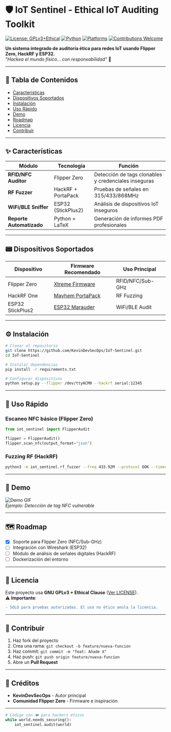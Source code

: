 # 🛡️ IoT Sentinel - Ethical IoT Auditing Toolkit
[![License: GPLv3+Ethical](https://img.shields.io/badge/License-GPLv3_Ethical-blue.svg)](https://github.com/KevinDevSecOps/IoT-Sentinel/blob/main/LICENSE)
[![Python](https://img.shields.io/badge/Python-3.10%2B-yellowgreen)](https://www.python.org/)
[![Platforms](https://img.shields.io/badge/Platforms-Flipper%20Zero%2C%20HackRF%2C%20ESP32-orange)](https://github.com/KevinDevSecOps/IoT-Sentinel)
[![Contributions Welcome](https://img.shields.io/badge/Contributions-Welcome-brightgreen)](CONTRIBUTING.md)

**Un sistema integrado de auditoría ética para redes IoT usando Flipper Zero, HackRF y ESP32.**  
*"Hackea el mundo físico... con responsabilidad"* 🔐

---

## 📌 Tabla de Contenidos
- [Características](#-características)
- [Dispositivos Soportados](#-dispositivos-soportados)
- [Instalación](#-instalación)
- [Uso Rápido](#-uso-rápido)
- [Demo](#-demo)
- [Roadmap](#-roadmap)
- [Licencia](#-licencia)
- [Contribuir](#-contribuir)

---

## ✨ Características
| Módulo | Tecnología | Función |
|--------|-----------|---------|
| **RFID/NFC Auditor** | Flipper Zero | Detección de tags clonables y credenciales inseguras |
| **RF Fuzzer** | HackRF + PortaPack | Pruebas de señales en 315/433/868MHz |
| **WiFi/BLE Sniffer** | ESP32 (StickPlus2) | Análisis de dispositivos IoT inseguros |
| **Reporte Automatizado** | Python + LaTeX | Generación de informes PDF profesionales |

---

## 📟 Dispositivos Soportados
| Dispositivo | Firmware Recomendado | Uso Principal |
|-------------|----------------------|---------------|
| Flipper Zero | [Xtreme Firmware](https://github.com/Flipper-XFW/Xtreme-Firmware) | RFID/NFC/Sub-GHz |
| HackRF One | [Mayhem PortaPack](https://github.com/eried/portapack-mayhem) | RF Fuzzing |
| ESP32 StickPlus2 | [ESP32 Marauder](https://github.com/justcallmekoko/ESP32Marauder) | WiFi/BLE Audit |

---

## ⚙️ Instalación
```bash
# Clonar el repositorio
git clone https://github.com/KevinDevSecOps/IoT-Sentinel.git
cd IoT-Sentinel

# Instalar dependencias
pip install -r requirements.txt

# Configurar dispositivos
python setup.py --flipper /dev/ttyACM0 --hackrf serial:12345
```

---

## 🚀 Uso Rápido
### Escaneo NFC básico (Flipper Zero)
```python
from iot_sentinel import FlipperAudit

flipper = FlipperAudit()
flipper.scan_nfc(output_format="json")
```

### Fuzzing RF (HackRF)
```bash
python3 -m iot_sentinel.rf_fuzzer --freq 433.92M --protocol OOK --timeout 60
```

---

## 📸 Demo
![Demo GIF](docs/images/demo.gif)  
*Ejemplo: Detección de tag NFC vulnerable*

---

## 🗺️ Roadmap
- [x] Soporte para Flipper Zero (NFC/Sub-GHz)
- [ ] Integración con Wireshark (ESP32)
- [ ] Módulo de análisis de señales digitales (HackRF)
- [ ] Dockerización del entorno

---

## 📜 Licencia
Este proyecto usa **GNU GPLv3 + Ethical Clause** ([Ver LICENSE](LICENSE)).  
⚠️ **Importante**: 
```diff
- SOLO para pruebas autorizadas. El uso no ético anula la licencia.
```

---

## 🤝 Contribuir
1. Haz fork del proyecto
2. Crea una rama: `git checkout -b feature/nueva-funcion`
3. Haz commit: `git commit -m "feat: Añade X"`
4. Haz push: `git push origin feature/nueva-funcion`
5. Abre un **Pull Request**

---

## 🌟 Créditos
- **KevinDevSecOps** - Autor principal
- **Comunidad Flipper Zero** - Firmware e inspiración

---

```python
# Código con ❤️ para hackers éticos
while world.needs_securing():
    iot_sentinel.audit(world)
```
